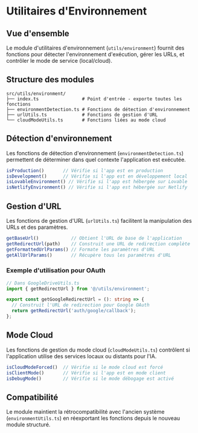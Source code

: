 
# Utilitaires d'Environnement

## Vue d'ensemble

Le module d'utilitaires d'environnement (`utils/environment`) fournit des fonctions pour détecter l'environnement d'exécution, gérer les URLs, et contrôler le mode de service (local/cloud).

## Structure des modules

```
src/utils/environment/
├── index.ts                # Point d'entrée - exporte toutes les fonctions
├── environmentDetection.ts # Fonctions de détection d'environnement
├── urlUtils.ts             # Fonctions de gestion d'URL
└── cloudModeUtils.ts       # Fonctions liées au mode cloud
```

## Détection d'environnement

Les fonctions de détection d'environnement (`environmentDetection.ts`) permettent de déterminer dans quel contexte l'application est exécutée.

```typescript
isProduction()       // Vérifie si l'app est en production
isDevelopment()      // Vérifie si l'app est en développement local
isLovableEnvironment() // Vérifie si l'app est hébergée sur Lovable
isNetlifyEnvironment() // Vérifie si l'app est hébergée sur Netlify
```

## Gestion d'URL

Les fonctions de gestion d'URL (`urlUtils.ts`) facilitent la manipulation des URLs et des paramètres.

```typescript
getBaseUrl()            // Obtient l'URL de base de l'application
getRedirectUrl(path)    // Construit une URL de redirection complète
getFormattedUrlParams() // Formate les paramètres d'URL
getAllUrlParams()       // Récupère tous les paramètres d'URL
```

### Exemple d'utilisation pour OAuth

```typescript
// Dans GoogleDriveUtils.ts
import { getRedirectUrl } from '@/utils/environment';

export const getGoogleRedirectUrl = (): string => {
  // Construit l'URL de redirection pour Google OAuth
  return getRedirectUrl('auth/google/callback');
};
```

## Mode Cloud

Les fonctions de gestion du mode cloud (`cloudModeUtils.ts`) contrôlent si l'application utilise des services locaux ou distants pour l'IA.

```typescript
isCloudModeForced()  // Vérifie si le mode cloud est forcé
isClientMode()       // Vérifie si l'app est en mode client
isDebugMode()        // Vérifie si le mode débogage est activé
```

## Compatibilité

Le module maintient la rétrocompatibilité avec l'ancien système (`environmentUtils.ts`) en réexportant les fonctions depuis le nouveau module structuré.
